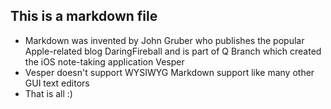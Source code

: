 ## This is a markdown file

- Markdown was invented by John Gruber who publishes the popular Apple-related blog DaringFireball and is part of Q Branch which created the iOS note-taking application Vesper
- Vesper doesn't support WYSIWYG Markdown support like many other GUI text editors
- That is all :)